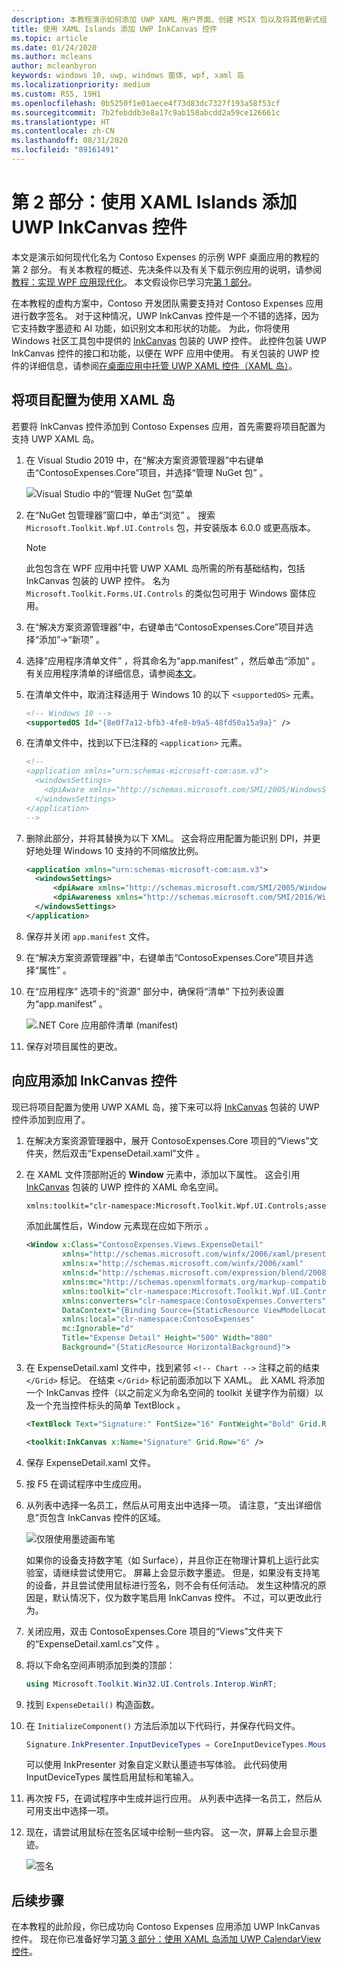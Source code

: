 ```yaml
---
description: 本教程演示如何添加 UWP XAML 用户界面、创建 MSIX 包以及将其他新式组件合并到 WPF 应用中。
title: 使用 XAML Islands 添加 UWP InkCanvas 控件
ms.topic: article
ms.date: 01/24/2020
ms.author: mcleans
author: mcleanbyron
keywords: windows 10, uwp, windows 窗体, wpf, xaml 岛
ms.localizationpriority: medium
ms.custom: RS5, 19H1
ms.openlocfilehash: 0b5250f1e01aece4f73d83dc7327f193a58f53cf
ms.sourcegitcommit: 7b2febddb3e8a17c9ab158abcdd2a59ce126661c
ms.translationtype: HT
ms.contentlocale: zh-CN
ms.lasthandoff: 08/31/2020
ms.locfileid: "89161491"
---
```

# <a name="part-2-add-a-uwp-inkcanvas-control-using-xaml-islands"></a>第 2 部分：使用 XAML Islands 添加 UWP InkCanvas 控件

本文是演示如何现代化名为 Contoso Expenses 的示例 WPF 桌面应用的教程的第 2 部分。 有关本教程的概述、先决条件以及有关下载示例应用的说明，请参阅[教程：实现 WPF 应用现代化](modernize-wpf-tutorial.md)。 本文假设你已学习完[第 1 部分](modernize-wpf-tutorial-1.md)。

在本教程的虚构方案中，Contoso 开发团队需要支持对 Contoso Expenses 应用进行数字签名。 对于这种情况，UWP InkCanvas  控件是一个不错的选择，因为它支持数字墨迹和 AI 功能，如识别文本和形状的功能。 为此，你将使用 Windows 社区工具包中提供的 [InkCanvas](/windows/communitytoolkit/controls/wpf-winforms/inkcanvas) 包装的 UWP 控件。 此控件包装 UWP InkCanvas  控件的接口和功能，以便在 WPF 应用中使用。 有关包装的 UWP 控件的详细信息，请参阅[在桌面应用中托管 UWP XAML 控件（XAML 岛）](xaml-islands.md)。

## <a name="configure-the-project-to-use-xaml-islands"></a>将项目配置为使用 XAML 岛

若要将 InkCanvas  控件添加到 Contoso Expenses 应用，首先需要将项目配置为支持 UWP XAML 岛。

1. 在 Visual Studio 2019 中，在“解决方案资源管理器”中右键单击“ContosoExpenses.Core”项目，并选择“管理 NuGet 包”    。

    ![Visual Studio 中的“管理 NuGet 包”菜单](images/wpf-modernize-tutorial//ManageNuGetPackages.png)

2. 在“NuGet 包管理器”窗口中，单击“浏览”   。 搜索 `Microsoft.Toolkit.Wpf.UI.Controls` 包，并安装版本 6.0.0 或更高版本。

    > [!NOTE]
    > 此包包含在 WPF 应用中托管 UWP XAML 岛所需的所有基础结构，包括 InkCanvas  包装的 UWP 控件。 名为 `Microsoft.Toolkit.Forms.UI.Controls` 的类似包可用于 Windows 窗体应用。

3. 在“解决方案资源管理器”中，右键单击“ContosoExpenses.Core”项目并选择“添加”->“新项”    。

4. 选择“应用程序清单文件”  ，将其命名为“app.manifest”  ，然后单击“添加”  。 有关应用程序清单的详细信息，请参阅[本文](/windows/desktop/SbsCs/application-manifests)。

5. 在清单文件中，取消注释适用于 Windows 10 的以下 `<supportedOS>` 元素。

    ```xml
    <!-- Windows 10 -->
    <supportedOS Id="{8e0f7a12-bfb3-4fe8-b9a5-48fd50a15a9a}" />
    ```

6. 在清单文件中，找到以下已注释的 `<application>` 元素。

    ```xml
    <!--
    <application xmlns="urn:schemas-microsoft-com:asm.v3">
      <windowsSettings>
        <dpiAware xmlns="http://schemas.microsoft.com/SMI/2005/WindowsSettings">true</dpiAware>
      </windowsSettings>
    </application>
    -->
    ```

7. 删除此部分，并将其替换为以下 XML。 这会将应用配置为能识别 DPI，并更好地处理 Windows 10 支持的不同缩放比例。

    ```xml
    <application xmlns="urn:schemas-microsoft-com:asm.v3">
      <windowsSettings>
          <dpiAware xmlns="http://schemas.microsoft.com/SMI/2005/WindowsSettings">true/PM</dpiAware>
          <dpiAwareness xmlns="http://schemas.microsoft.com/SMI/2016/WindowsSettings">PerMonitorV2, PerMonitor</dpiAwareness>
      </windowsSettings>
    </application>
    ```

8. 保存并关闭 `app.manifest` 文件。

9. 在“解决方案资源管理器”中，右键单击“ContosoExpenses.Core”项目并选择“属性”    。

10. 在“应用程序”  选项卡的“资源”  部分中，确保将“清单”  下拉列表设置为“app.manifest”  。

    ![.NET Core 应用部件清单 (manifest)](images/wpf-modernize-tutorial/NetCoreAppManifest.png)

11. 保存对项目属性的更改。

## <a name="add-an-inkcanvas-control-to-the-app"></a>向应用添加 InkCanvas 控件

现已将项目配置为使用 UWP XAML 岛，接下来可以将 [InkCanvas](/windows/communitytoolkit/controls/wpf-winforms/inkcanvas) 包装的 UWP 控件添加到应用了。

1. 在解决方案资源管理器中，展开 ContosoExpenses.Core 项目的“Views”文件夹，然后双击“ExpenseDetail.xaml”文件     。

2. 在 XAML 文件顶部附近的 **Window** 元素中，添加以下属性。 这会引用 [InkCanvas](/windows/communitytoolkit/controls/wpf-winforms/inkcanvas) 包装的 UWP 控件的 XAML 命名空间。

    ```xml
    xmlns:toolkit="clr-namespace:Microsoft.Toolkit.Wpf.UI.Controls;assembly=Microsoft.Toolkit.Wpf.UI.Controls"
    ```

    添加此属性后，Window 元素现在应如下所示  。

    ```xml
    <Window x:Class="ContosoExpenses.Views.ExpenseDetail"
            xmlns="http://schemas.microsoft.com/winfx/2006/xaml/presentation"
            xmlns:x="http://schemas.microsoft.com/winfx/2006/xaml"
            xmlns:d="http://schemas.microsoft.com/expression/blend/2008"
            xmlns:mc="http://schemas.openxmlformats.org/markup-compatibility/2006"
            xmlns:toolkit="clr-namespace:Microsoft.Toolkit.Wpf.UI.Controls;assembly=Microsoft.Toolkit.Wpf.UI.Controls"
            xmlns:converters="clr-namespace:ContosoExpenses.Converters"
            DataContext="{Binding Source={StaticResource ViewModelLocator}, Path=ExpensesDetailViewModel}"
            xmlns:local="clr-namespace:ContosoExpenses"
            mc:Ignorable="d"
            Title="Expense Detail" Height="500" Width="800"
            Background="{StaticResource HorizontalBackground}">
    ```

4. 在 ExpenseDetail.xaml  文件中，找到紧邻 `<!-- Chart -->` 注释之前的结束 `</Grid>` 标记。 在结束 `</Grid>` 标记前面添加以下 XAML。 此 XAML 将添加一个 InkCanvas  控件（以之前定义为命名空间的 toolkit  关键字作为前缀）以及一个充当控件标头的简单 TextBlock  。

    ```xml
    <TextBlock Text="Signature:" FontSize="16" FontWeight="Bold" Grid.Row="5" />

    <toolkit:InkCanvas x:Name="Signature" Grid.Row="6" />
    ```

5. 保存 ExpenseDetail.xaml  文件。

6. 按 F5 在调试程序中生成应用。

7. 从列表中选择一名员工，然后从可用支出中选择一项。 请注意，“支出详细信息”页包含 InkCanvas  控件的区域。

    ![仅限使用墨迹画布笔](images/wpf-modernize-tutorial/InkCanvasPenOnly.png)

    如果你的设备支持数字笔（如 Surface），并且你正在物理计算机上运行此实验室，请继续尝试使用它。 屏幕上会显示数字墨迹。 但是，如果没有支持笔的设备，并且尝试使用鼠标进行签名，则不会有任何活动。 发生这种情况的原因是，默认情况下，仅为数字笔启用 InkCanvas  控件。 不过，可以更改此行为。

8. 关闭应用，双击 ContosoExpenses.Core 项目的“Views”文件夹下的“ExpenseDetail.xaml.cs”文件    。

9. 将以下命名空间声明添加到类的顶部：

    ```csharp
    using Microsoft.Toolkit.Win32.UI.Controls.Interop.WinRT;
    ```

10. 找到 `ExpenseDetail()` 构造函数。

11. 在 `InitializeComponent()` 方法后添加以下代码行，并保存代码文件。

    ```csharp
    Signature.InkPresenter.InputDeviceTypes = CoreInputDeviceTypes.Mouse | CoreInputDeviceTypes.Pen;
    ```

    可以使用 InkPresenter  对象自定义默认墨迹书写体验。 此代码使用 InputDeviceTypes  属性启用鼠标和笔输入。

12. 再次按 F5，在调试程序中生成并运行应用。 从列表中选择一名员工，然后从可用支出中选择一项。

13. 现在，请尝试用鼠标在签名区域中绘制一些内容。 这一次，屏幕上会显示墨迹。

    ![签名](images/wpf-modernize-tutorial/Signature.png)

## <a name="next-steps"></a>后续步骤

在本教程的此阶段，你已成功向 Contoso Expenses 应用添加 UWP InkCanvas  控件。 现在你已准备好学习[第 3 部分：使用 XAML 岛添加 UWP CalendarView 控件](modernize-wpf-tutorial-3.md)。